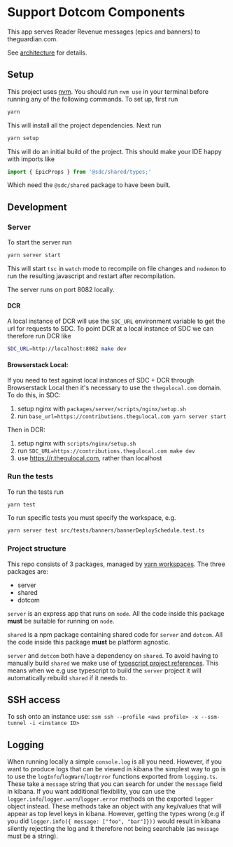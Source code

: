 # Support Dotcom Components

This app serves Reader Revenue messages (epics and banners) to theguardian.com.

See [architecture](docs/architecture.md) for details.

## Setup

This project uses [nvm](https://github.com/nvm-sh/nvm). You should run `nvm use` in your terminal before running any of the following commands. To set up, first run

```bash
yarn
```

This will install all the project dependencies. Next run

```bash
yarn setup
```

This will do an initial build of the project. This should make your IDE happy with imports like

```ts
import { EpicProps } from '@sdc/shared/types;'
```

Which need the `@sdc/shared` package to have been built.

## Development

### Server

To start the server run

```bash
yarn server start
```

This will start `tsc` in `watch` mode to recompile on file changes and `nodemon` to run the resulting javascript and restart after recompilation.

The server runs on port 8082 locally.


#### DCR

A local instance of DCR will use the `SDC_URL` environment variable to get the url for requests to SDC. To point DCR at a local instance of SDC we can therefore run DCR like

```bash
SDC_URL=http://localhost:8082 make dev
```


#### Browserstack Local:
If you need to test against local instances of SDC + DCR through Browserstack Local then it's necessary to use the `thegulocal.com` domain.
To do this, in SDC:
1. setup nginx with `packages/server/scripts/nginx/setup.sh`
2. run `base_url=https://contributions.thegulocal.com yarn server start`

Then in DCR:
1. setup nginx with `scripts/nginx/setup.sh`
2. run `SDC_URL=https://contributions.thegulocal.com make dev`
3. use https://r.thegulocal.com, rather than localhost

### Run the tests

To run the tests run

```bash
yarn test
```

To run specific tests you must specify the workspace, e.g.
```bash
yarn server test src/tests/banners/bannerDeploySchedule.test.ts
```

### Project structure

This repo consists of 3 packages, managed by [yarn workspaces](https://classic.yarnpkg.com/en/docs/workspaces/). The three packages are:

- server
- shared
- dotcom

`server` is an express app that runs on `node`. All the code inside this package **must** be suitable for running on `node`.

`shared` is a npm package containing shared code for `server` and `dotcom`. All the code inside this package **must** be platform agnostic.

`server` and `dotcom` both have a dependency on `shared`. To avoid having to manually build `shared` we make use of [typescript project references](https://www.typescriptlang.org/docs/handbook/project-references.html). This means when we e.g use typescript to build the `server` project it will automatically rebuild `shared` if it needs to.

## SSH access

To ssh onto an instance use:
`ssm ssh --profile <aws profile> -x --ssm-tunnel -i <instance ID>`

## Logging

When running locally a simple `console.log` is all you need. However, if you want to produce logs that can be viewed in kibana the simplest way to go is to use the `logInfo`/`logWarn`/`logError` functions exported from `logging.ts`. These take a `message` string that you can search for under the `message` field in kibana. If you want additional flexibility, you can use the `logger.info`/`logger.warn`/`logger.error` methods on the exported `logger` object instead. These methods take an object with any key/values that will appear as top level keys in kibana. However, getting the types wrong (e.g if you did `logger.info({ message: ["foo", "bar"]}))` would result in kibana silently rejecting the log and it therefore not being searchable (as `message` must be a string).
